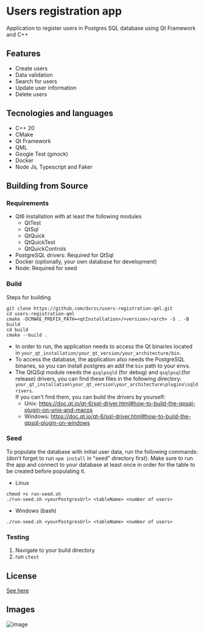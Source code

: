 # Users registration app
Application to register users in Postgres SQL database using Qt Framework and C++

## Features 
- Create users
- Data validation
- Search for users
- Update user information
- Delete users

## Tecnologies and languages
- C++ 20
- CMake
- Qt Framework
- QML 
- Google Test (gmock)
- Docker
- Node Js, Typescript and Faker

## Building from Source

### Requirements
- Qt6 installation with at least the following modules
  - QtTest
  - QtSql
  - QtQuick
  - QtQuickTest
  - QtQuickControls
- PostgreSQL drivers: Required for QtSql 
- Docker (optionally, your own database for development)
- Node: Required for seed

### Build
Steps for building
```
git clone https://github.com/dxrzc/users-registration-qml.git
cd users-registration-qml
cmake -DCMAKE_PREFIX_PATH=<qtInstallation>/<version>/<arch> -S . -B build
cd build
cmake --build .
```

- In order to run, the application needs to access the Qt binaries
located in `your_qt_installation/your_qt_version/your_architecture/bin`.
- To access the database, the application also needs the PostgreSQL binaries,
so you can install postgres an add the `bin` path to your envs.
- The QtQSql module needs the `qsqlpsqld` (for debug) and `qsqlpsql`(for release) drivers,
you can find these files in the following directory: `your_qt_installation\your_qt_version\your_architecture\plugins\sqldrivers`.  
If you can't find them, you can build the drivers by yourself: 
   - Unix: https://doc.qt.io/qt-6/sql-driver.html#how-to-build-the-qpsql-plugin-on-unix-and-macos
   - Windows: https://doc.qt.io/qt-6/sql-driver.html#how-to-build-the-qpsql-plugin-on-windows


### Seed
To populate the database with initial user data, run the following commands:
(don't forget to run `npm install` in "seed" directory first). 
Make sure to run the app and connect to your database at least once in order 
for the table to be created before populating it.
- Linux
```
chmod +x run-seed.sh
./run-seed.sh <yourPostgresUrl> <tableName> <number of users>
```
- Windows (bash)
```
./run-seed.sh <yourPostgresUrl> <tableName> <number of users>
```

### Testing
1. Navigate to your build directory
2. run ``ctest``

## License
[See here](https://github.com/itsdrc/users-registration-qml/blob/main/LICENSE)

## Images
![image](https://github.com/user-attachments/assets/3719e89a-781c-4c1c-9d1a-0cec8a28329e)

